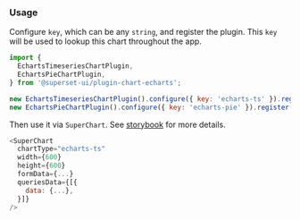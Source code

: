 ### Usage

Configure `key`, which can be any `string`, and register the plugin. This `key` will be used to
lookup this chart throughout the app.

```js
import {
  EchartsTimeseriesChartPlugin,
  EchartsPieChartPlugin,
} from '@superset-ui/plugin-chart-echarts';

new EchartsTimeseriesChartPlugin().configure({ key: 'echarts-ts' }).register();
new EchartsPieChartPlugin().configure({ key: 'echarts-pie' }).register();
```

Then use it via `SuperChart`. See
[storybook](https://apache-superset.github.io/superset-ui/?selectedKind=chart-plugins-plugin-chart-echarts)
for more details.

```js
<SuperChart
  chartType="echarts-ts"
  width={600}
  height={600}
  formData={...}
  queriesData={[{
    data: {...},
  }]}
/>
```
